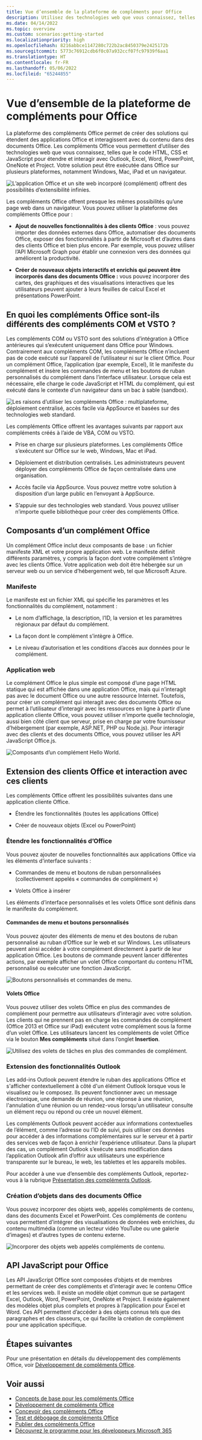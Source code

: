 ```yaml
---
title: Vue d’ensemble de la plateforme de compléments pour Office
description: Utilisez des technologies web que vous connaissez, telles que le code HTML, CSS et JavaScript, pour étendre Word, Excel, PowerPoint, OneNote, Project et Outlook, et interagir avec ces programmes.
ms.date: 04/14/2022
ms.topic: overview
ms.custom: scenarios:getting-started
ms.localizationpriority: high
ms.openlocfilehash: 8216abbce1147280c722b2ac8450379e2425172b
ms.sourcegitcommit: 5773c76912cdb6f0c07a932ccf07fc97939f6aa1
ms.translationtype: HT
ms.contentlocale: fr-FR
ms.lasthandoff: 05/06/2022
ms.locfileid: "65244855"
---
```

# <a name="office-add-ins-platform-overview"></a>Vue d’ensemble de la plateforme de compléments pour Office

La plateforme des compléments Office permet de créer des solutions qui étendent des applications Office et interagissent avec du contenu dans des documents Office. Les compléments Office vous permettent d’utiliser des technologies web que vous connaissez, telles que le code HTML, CSS et JavaScript pour étendre et interagir avec Outlook, Excel, Word, PowerPoint, OneNote et Project. Votre solution peut être exécutée dans Office sur plusieurs plateformes, notamment Windows, Mac, iPad et un navigateur.

![L’application Office et un site web incorporé (complément) offrent des possibilités d’extensibilité infinies.](../images/addins-overview.png)

Les compléments Office offrent presque les mêmes possibilités qu’une page web dans un navigateur. Vous pouvez utiliser la plateforme des compléments Office pour :

- **Ajout de nouvelles fonctionnalités à des clients Office** : vous pouvez importer des données externes dans Office, automatiser des documents Office, exposer des fonctionnalités à partir de Microsoft et d’autres dans des clients Office et bien plus encore. Par exemple, vous pouvez utiliser l’API Microsoft Graph pour établir une connexion vers des données qui améliorent la productivité.

- **Créer de nouveaux objets interactifs et enrichis qui peuvent être incorporés dans des documents Office :** vous pouvez incorporer des cartes, des graphiques et des visualisations interactives que les utilisateurs peuvent ajouter à leurs feuilles de calcul Excel et présentations PowerPoint.

## <a name="how-are-office-add-ins-different-from-com-and-vsto-add-ins"></a>En quoi les compléments Office sont-ils différents des compléments COM et VSTO ?

Les compléments COM ou VSTO sont des solutions d’intégration à Office antérieures qui s’exécutent uniquement dans Office pour Windows. Contrairement aux compléments COM, les compléments Office n’incluent pas de code exécuté sur l’appareil de l’utilisateur ni sur le client Office. Pour un complément Office, l’application (par exemple, Excel), lit le manifeste du complément et insère les commandes de menu et les boutons de ruban personnalisés du complément dans l’interface utilisateur. Lorsque cela est nécessaire, elle charge le code JavaScript et HTML du complément, qui est exécuté dans le contexte d’un navigateur dans un bac à sable (sandbox).

![Les raisons d’utiliser les compléments Office : multiplateforme, déploiement centralisé, accès facile via AppSource et basées sur des technologies web standard.](../images/why.png)

Les compléments Office offrent les avantages suivants par rapport aux compléments créés à l’aide de VBA, COM ou VSTO.

- Prise en charge sur plusieurs plateformes. Les compléments Office s’exécutent sur Office sur le web, Windows, Mac et iPad.

- Déploiement et distribution centralisés. Les administrateurs peuvent déployer des compléments Office de façon centralisée dans une organisation.

- Accès facile via AppSource. Vous pouvez mettre votre solution à disposition d’un large public en l’envoyant à AppSource.

- S’appuie sur des technologies web standard. Vous pouvez utiliser n’importe quelle bibliothèque pour créer des compléments Office.

## <a name="components-of-an-office-add-in"></a>Composants d’un complément Office

Un complément Office inclut deux composants de base : un fichier manifeste XML et votre propre application web. Le manifeste définit différents paramètres, y compris la façon dont votre complément s’intègre avec les clients Office. Votre application web doit être hébergée sur un serveur web ou un service d’hébergement web, tel que Microsoft Azure.

### <a name="manifest"></a>Manifeste

Le manifeste est un fichier XML qui spécifie les paramètres et les fonctionnalités du complément, notamment :

- Le nom d’affichage, la description, l’ID, la version et les paramètres régionaux par défaut du complément.

- La façon dont le complément s’intègre à Office.  

- Le niveau d’autorisation et les conditions d’accès aux données pour le complément.

### <a name="web-app"></a>Application web

Le complément Office le plus simple est composé d’une page HTML statique qui est affichée dans une application Office, mais qui n’interagit pas avec le document Office ou une autre ressource Internet. Toutefois, pour créer un complément qui interagit avec des documents Office ou permet à l’utilisateur d’interagir avec les ressources en ligne à partir d’une application cliente Office, vous pouvez utiliser n’importe quelle technologie, aussi bien côté client que serveur, prise en charge par votre fournisseur d’hébergement (par exemple, ASP.NET, PHP ou Node.js). Pour interagir avec des clients et des documents Office, vous pouvez utiliser les API JavaScript Office.js.

![Composants d’un complément Hello World.](../images/about-addins-componentshelloworldoffice.png)

## <a name="extending-and-interacting-with-office-clients"></a>Extension des clients Office et interaction avec ces clients

Les compléments Office offrent les possibilités suivantes dans une application cliente Office.

- Étendre les fonctionnalités (toutes les applications Office)

- Créer de nouveaux objets (Excel ou PowerPoint)

### <a name="extend-office-functionality"></a>Étendre les fonctionnalités d’Office

Vous pouvez ajouter de nouvelles fonctionnalités aux applications Office via les éléments d’interface suivants :  

- Commandes de menu et boutons de ruban personnalisées (collectivement appelés « commandes de complément »)

- Volets Office à insérer

Les éléments d’interface personnalisés et les volets Office sont définis dans le manifeste du complément.  

#### <a name="custom-buttons-and-menu-commands"></a>Commandes de menu et boutons personnalisés  

Vous pouvez ajouter des éléments de menu et des boutons de ruban personnalisé au ruban d’Office sur le web et sur Windows. Les utilisateurs peuvent ainsi accéder à votre complément directement à partir de leur application Office. Les boutons de commande peuvent lancer différentes actions, par exemple afficher un volet Office comportant du contenu HTML personnalisé ou exécuter une fonction JavaScript.  

![Boutons personnalisés et commandes de menu.](../images/about-addins-addincommands.png)

#### <a name="task-panes"></a>Volets Office  

Vous pouvez utiliser des volets Office en plus des commandes de complément pour permettre aux utilisateurs d’interagir avec votre solution. Les clients qui ne prennent pas en charge les commandes de complément (Office 2013 et Office sur iPad) exécutent votre complément sous la forme d’un volet Office. Les utilisateurs lancent les compléments de volet Office via le bouton **Mes compléments** situé dans l’onglet **Insertion**.

![Utilisez des volets de tâches en plus des commandes de complément.](../images/about-addins-taskpane.png)

### <a name="extend-outlook-functionality"></a>Extension des fonctionnalités Outlook

Les add-ins Outlook peuvent étendre le ruban des applications Office et s'afficher contextuellement à côté d'un élément Outlook lorsque vous le visualisez ou le composez. Ils peuvent fonctionner avec un message électronique, une demande de réunion, une réponse à une réunion, l'annulation d'une réunion ou un rendez-vous lorsqu'un utilisateur consulte un élément reçu ou répond ou crée un nouvel élément.

Les compléments Outlook peuvent accéder aux informations contextuelles de l’élément, comme l’adresse ou l’ID de suivi, puis utiliser ces données pour accéder à des informations complémentaires sur le serveur et à partir des services web de façon à enrichir l’expérience utilisateur. Dans la plupart des cas, un complément Outlook s’exécute sans modification dans l’application Outlook afin d’offrir aux utilisateurs une expérience transparente sur le bureau, le web, les tablettes et les appareils mobiles.

Pour accéder à une vue d’ensemble des compléments Outlook, reportez-vous à la rubrique [Présentation des compléments Outlook](../outlook/outlook-add-ins-overview.md).

### <a name="create-new-objects-in-office-documents"></a>Création d’objets dans des documents Office

Vous pouvez incorporer des objets web, appelés compléments de contenu, dans des documents Excel et PowerPoint. Ces compléments de contenu vous permettent d’intégrer des visualisations de données web enrichies, du contenu multimédia (comme un lecteur vidéo YouTube ou une galerie d’images) et d’autres types de contenu externe.

![Incorporer des objets web appelés compléments de contenu.](../images/about-addins-contentaddin.png)

## <a name="office-javascript-apis"></a>API JavaScript pour Office

Les API JavaScript Office sont composées d’objets et de membres permettant de créer des compléments et d’interagir avec le contenu Office et les services web. Il existe un modèle objet commun que se partagent Excel, Outlook, Word, PowerPoint, OneNote et Project. Il existe également des modèles objet plus complets et propres à l’application pour Excel et Word. Ces API permettent d’accéder à des objets connus tels que des paragraphes et des classeurs, ce qui facilite la création de complément pour une application spécifique.

## <a name="next-steps"></a>Étapes suivantes

Pour une présentation en détails du développement des compléments Office, voir [Développement de compléments Office](../develop/develop-overview.md).

## <a name="see-also"></a>Voir aussi

- [Concepts de base pour les compléments Office](../overview/core-concepts-office-add-ins.md)
- [Développement de compléments Office](../develop/develop-overview.md)
- [Concevoir des compléments Office](../design/add-in-design.md)
- [Test et débogage de compléments Office](../testing/test-debug-office-add-ins.md)
- [Publier des compléments Office](../publish/publish.md)
- [Découvrez le programme pour les développeurs Microsoft 365](https://developer.microsoft.com/microsoft-365/dev-program)
